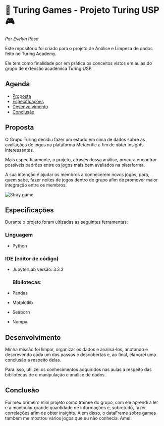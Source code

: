 # 👾 Turing Games - Projeto Turing USP 🎮

*Por Evelyn Rosa*

Este repositório foi criado para o projeto de Análise e Limpeza de dados feito no Turing Academy.

Ele tem como finalidade por em prática os conceitos vistos em aulas do grupo de extensão acadêmica Turing USP.


## Agenda

  - [Proposta](#proposta)
  - [Especificações](#especificações)
  - [Desenvolvimento](#desenvolvimento)
  - [Conclusão](#conclusão)


## Proposta

O Grupo Turing decidiu fazer um estudo em cima de dados sobre as avaliações de jogos na plataforma Metacritic a fim de obter insights interessantes.

 Mais especificamente, o projeto, através dessa análise, procura encontrar possíveis padrões entre os jogos mais bem avaliados na plataforma.

 A sua intenção é ajudar os membros a conhecerem novos jogos, para, quem sabe, fazer noites de jogos dentro do grupo afim de promover maior integração entre os membros. 

<img src='https://media.tenor.com/uSkbTmappbcAAAAd/stray-stray-game.gif' alt="Stray game"/>


## Especificações
Durante o projeto foram ultizadas as seguintes ferramentas:

### Linguagem
- Python 
### IDE (editor de código)
- JupyterLab versão: 3.3.2

  ### Bibliotecas:

- Pandas
- Matplotlib
- Seaborn
- Numpy



## Desenvolvimento
 Minha missão foi limpar, organizar os dados e analisá-los, anotando e descrevendo cada um dos passos e descobertas e, ao final, elaborei uma conclusão a respeito delas.

Para isso, utilizei os conhecimentos adquiridos nas aulas a respeito das bibliotecas de e manipulação e análise de dados.

## Conclusão
 Foi meu primeiro mini projeto como trainee do grupo, com ele aprendi a ler e a manipular grande quantidade de informações e, sobretudo, fazer correlações afim de obter insights. Alem disso, o dataFrame sobre games também me mostrou vários jogos que eu não conhecia. Amei!


